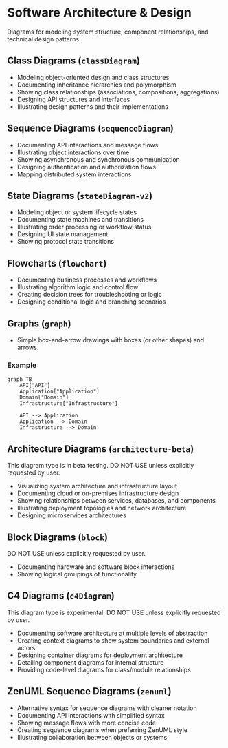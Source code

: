 # Software Architecture & Design

Diagrams for modeling system structure, component relationships, and technical design patterns.

## Class Diagrams (`classDiagram`)

- Modeling object-oriented design and class structures
- Documenting inheritance hierarchies and polymorphism
- Showing class relationships (associations, compositions, aggregations)
- Designing API structures and interfaces
- Illustrating design patterns and their implementations

## Sequence Diagrams (`sequenceDiagram`)

- Documenting API interactions and message flows
- Illustrating object interactions over time
- Showing asynchronous and synchronous communication
- Designing authentication and authorization flows
- Mapping distributed system interactions

## State Diagrams (`stateDiagram-v2`)

- Modeling object or system lifecycle states
- Documenting state machines and transitions
- Illustrating order processing or workflow status
- Designing UI state management
- Showing protocol state transitions

## Flowcharts (`flowchart`)

- Documenting business processes and workflows
- Illustrating algorithm logic and control flow
- Creating decision trees for troubleshooting or logic
- Designing conditional logic and branching scenarios

## Graphs (`graph`)

- Simple box-and-arrow drawings with boxes (or other shapes) and arrows.

### Example

```mermaid
graph TB
    API["API"]
    Application["Application"]
    Domain["Domain"]
    Infrastructure["Infrastructure"]

    API --> Application
    Application --> Domain
    Infrastructure --> Domain
```

## Architecture Diagrams (`architecture-beta`)

This diagram type is in beta testing. DO NOT USE unless explicitly requested by user.

- Visualizing system architecture and infrastructure layout
- Documenting cloud or on-premises infrastructure design
- Showing relationships between services, databases, and components
- Illustrating deployment topologies and network architecture
- Designing microservices architectures

## Block Diagrams (`block`)

DO NOT USE unless explicitly requested by user.

- Documenting hardware and software block interactions
- Showing logical groupings of functionality

## C4 Diagrams (`c4Diagram`)

This diagram type is experimental. DO NOT USE unless explicitly requested by user.

- Documenting software architecture at multiple levels of abstraction
- Creating context diagrams to show system boundaries and external actors
- Designing container diagrams for deployment architecture
- Detailing component diagrams for internal structure
- Providing code-level diagrams for class/module relationships

## ZenUML Sequence Diagrams (`zenuml`)

- Alternative syntax for sequence diagrams with cleaner notation
- Documenting API interactions with simplified syntax
- Showing message flows with more concise code
- Creating sequence diagrams when preferring ZenUML style
- Illustrating collaboration between objects or systems
